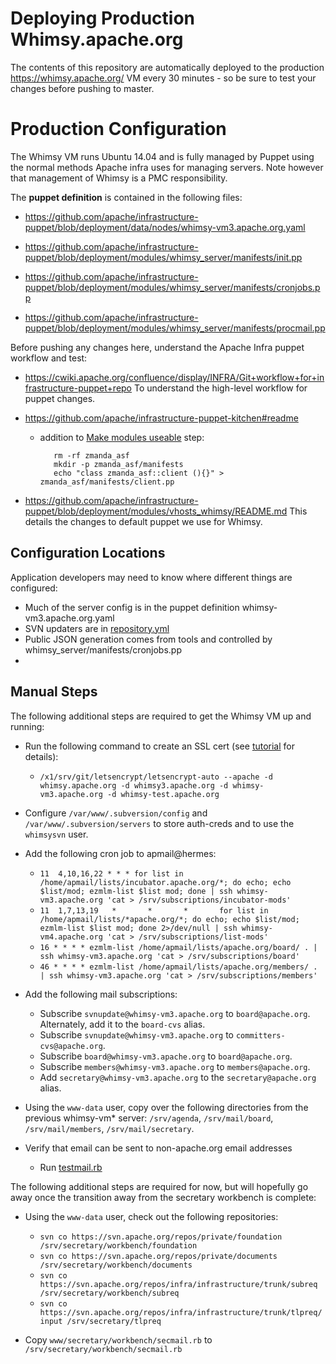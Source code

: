 Deploying Production Whimsy.apache.org
==========

The contents of this repository are automatically deployed to the production 
https://whimsy.apache.org/ VM every 30 minutes - so be sure to test 
your changes before pushing to master.

Production Configuration
==========

The Whimsy VM runs Ubuntu 14.04 and is fully managed by Puppet using 
the normal methods Apache infra uses for managing servers.  Note however 
that management of Whimsy is a PMC responsibility.  

<a name="puppetnode"></a>
The **puppet definition** is contained in the following files:

 * https://github.com/apache/infrastructure-puppet/blob/deployment/data/nodes/whimsy-vm3.apache.org.yaml

 * https://github.com/apache/infrastructure-puppet/blob/deployment/modules/whimsy_server/manifests/init.pp

 * https://github.com/apache/infrastructure-puppet/blob/deployment/modules/whimsy_server/manifests/cronjobs.pp

 * https://github.com/apache/infrastructure-puppet/blob/deployment/modules/whimsy_server/manifests/procmail.pp

Before pushing any changes here, understand the Apache Infra puppet workflow and test:

 * https://cwiki.apache.org/confluence/display/INFRA/Git+workflow+for+infrastructure-puppet+repo
   To understand the high-level workflow for puppet changes.
   
 * https://github.com/apache/infrastructure-puppet-kitchen#readme
   * addition to [Make modules useable](https://github.com/apache/infrastructure-puppet-kitchen#make-modules-useable) step:
 
            rm -rf zmanda_asf
            mkdir -p zmanda_asf/manifests
            echo "class zmanda_asf::client (){}" > zmanda_asf/manifests/client.pp

 * https://github.com/apache/infrastructure-puppet/blob/deployment/modules/vhosts_whimsy/README.md
   This details the changes to default puppet we use for Whimsy.

Configuration Locations
----
Application developers may need to know where different things are configured:

- Much of the server config is in the puppet definition whimsy-vm3.apache.org.yaml
- SVN updaters are in [repository.yml](repository.yml)
- Public JSON generation comes from tools and controlled by whimsy_server/manifests/cronjobs.pp
- 

Manual Steps
------------

The following additional steps are required to get the Whimsy VM up and running:

 * Run the following command to create an SSL cert (see [tutorial](https://www.digitalocean.com/community/tutorials/how-to-secure-apache-with-let-s-encrypt-on-ubuntu-14-04) for details):
     * `/x1/srv/git/letsencrypt/letsencrypt-auto --apache -d whimsy.apache.org -d whimsy3.apache.org -d whimsy-vm3.apache.org -d whimsy-test.apache.org`

 * Configure `/var/www/.subversion/config` and
   `/var/www/.subversion/servers` to store auth-creds and to use the
   `whimsysvn` user.

 * Add the following cron job to apmail@hermes:
     * `11  4,10,16,22 * * * for list in /home/apmail/lists/incubator.apache.org/*; do echo; echo $list/mod; ezmlm-list $list mod; done | ssh whimsy-vm3.apache.org 'cat > /srv/subscriptions/incubator-mods'`
     * `11  1,7,13,19   *       *       *       for list in /home/apmail/lists/*apache.org/*; do echo; echo $list/mod; ezmlm-list $list mod; done 2>/dev/null | ssh whimsy-vm4.apache.org 'cat > /srv/subscriptions/list-mods'`
     * `16 * * * * ezmlm-list /home/apmail/lists/apache.org/board/ . | ssh whimsy-vm3.apache.org 'cat > /srv/subscriptions/board'`
     * `46 * * * * ezmlm-list /home/apmail/lists/apache.org/members/ . | ssh whimsy-vm3.apache.org 'cat > /srv/subscriptions/members'`

 * Add the following mail subscriptions:
    * Subscribe `svnupdate@whimsy-vm3.apache.org` to `board@apache.org`.
      Alternately, add it to the `board-cvs` alias.
    * Subscribe `svnupdate@whimsy-vm3.apache.org` to 
      `committers-cvs@apache.org`.
    * Subscribe `board@whimsy-vm3.apache.org` to `board@apache.org`.
    * Subscribe `members@whimsy-vm3.apache.org` to `members@apache.org`.
    * Add `secretary@whimsy-vm3.apache.org` to the `secretary@apache.org`
      alias.

 * Using the `www-data` user, copy over the following directories from
   the previous whimsy-vm* server: `/srv/agenda`, `/srv/mail/board`,
   `/srv/mail/members`, `/srv/mail/secretary`.
 
 * Verify that email can be sent to non-apache.org email addresses
   * Run [testmail.rb](tools/testmail.rb)

The following additional steps are required for now, but will hopefully go
away once the transition away from the secretary workbench is complete:

 * Using the `www-data` user, check out the following repositories:
   * `svn co https://svn.apache.org/repos/private/foundation /srv/secretary/workbench/foundation`
   * `svn co https://svn.apache.org/repos/private/documents /srv/secretary/workbench/documents`
   * `svn co https://svn.apache.org/repos/infra/infrastructure/trunk/subreq /srv/secretary/workbench/subreq`
   * `svn co https://svn.apache.org/repos/infra/infrastructure/trunk/tlpreq/input /srv/secretary/tlpreq`

 * Copy `www/secretary/workbench/secmail.rb` to
   `/srv/secretary/workbench/secmail.rb`
